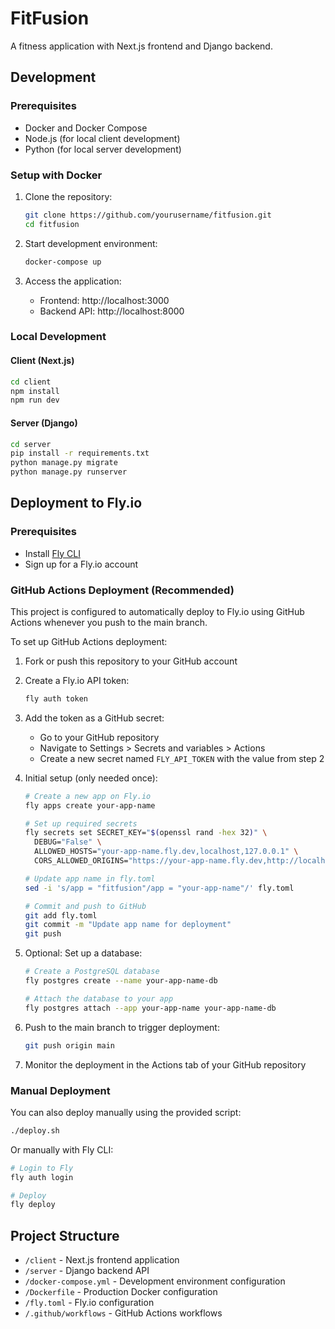 # FitFusion

A fitness application with Next.js frontend and Django backend.

## Development

### Prerequisites

- Docker and Docker Compose
- Node.js (for local client development)
- Python (for local server development)

### Setup with Docker

1. Clone the repository:
   ```bash
   git clone https://github.com/yourusername/fitfusion.git
   cd fitfusion
   ```

2. Start development environment:
   ```bash
   docker-compose up
   ```

3. Access the application:
   - Frontend: http://localhost:3000
   - Backend API: http://localhost:8000

### Local Development

#### Client (Next.js)

```bash
cd client
npm install
npm run dev
```

#### Server (Django)

```bash
cd server
pip install -r requirements.txt
python manage.py migrate
python manage.py runserver
```

## Deployment to Fly.io

### Prerequisites

- Install [Fly CLI](https://fly.io/docs/hands-on/install-flyctl/)
- Sign up for a Fly.io account

### GitHub Actions Deployment (Recommended)

This project is configured to automatically deploy to Fly.io using GitHub Actions whenever you push to the main branch.

To set up GitHub Actions deployment:

1. Fork or push this repository to your GitHub account

2. Create a Fly.io API token:
   ```bash
   fly auth token
   ```

3. Add the token as a GitHub secret:
   - Go to your GitHub repository
   - Navigate to Settings > Secrets and variables > Actions
   - Create a new secret named `FLY_API_TOKEN` with the value from step 2

4. Initial setup (only needed once):
   ```bash
   # Create a new app on Fly.io
   fly apps create your-app-name
   
   # Set up required secrets
   fly secrets set SECRET_KEY="$(openssl rand -hex 32)" \
     DEBUG="False" \
     ALLOWED_HOSTS="your-app-name.fly.dev,localhost,127.0.0.1" \
     CORS_ALLOWED_ORIGINS="https://your-app-name.fly.dev,http://localhost:3000"
   
   # Update app name in fly.toml
   sed -i 's/app = "fitfusion"/app = "your-app-name"/' fly.toml
   
   # Commit and push to GitHub
   git add fly.toml
   git commit -m "Update app name for deployment"
   git push
   ```

5. Optional: Set up a database:
   ```bash
   # Create a PostgreSQL database
   fly postgres create --name your-app-name-db
   
   # Attach the database to your app
   fly postgres attach --app your-app-name your-app-name-db
   ```

6. Push to the main branch to trigger deployment:
   ```bash
   git push origin main
   ```

7. Monitor the deployment in the Actions tab of your GitHub repository

### Manual Deployment

You can also deploy manually using the provided script:

```bash
./deploy.sh
```

Or manually with Fly CLI:

```bash
# Login to Fly
fly auth login

# Deploy
fly deploy
```

## Project Structure

- `/client` - Next.js frontend application
- `/server` - Django backend API
- `/docker-compose.yml` - Development environment configuration
- `/Dockerfile` - Production Docker configuration
- `/fly.toml` - Fly.io configuration
- `/.github/workflows` - GitHub Actions workflows 